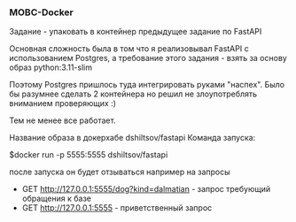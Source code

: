 ### MOBC-Docker

Задание - упаковать в контейнер предыдущее задание по FastAPI

Основная сложность была в том что я реализовывал FastAPI с использованием Postgres, а требование этого задания - взять за основу образ python:3.11-slim

Поэтому Postgres пришлось туда интегрировать руками "наспех". Было бы разумнее сделать 2 контейнера но решил не злоупотреблять вниманием проверяющих :)

Тем не менее все работает. 

Название образа в докерхабе dshiltsov/fastapi
Команда запуска:

$docker run -p 5555:5555 dshiltsov/fastapi 

после запуска он будет отзываться например на запросы 
* GET http://127.0.0.1:5555/dog?kind=dalmatian - запрос требующий обращения к базе
* GET  http://127.0.0.1:5555 - приветственный запрос
